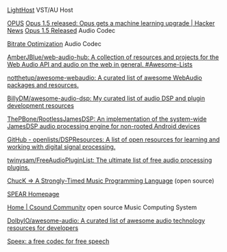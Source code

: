 
[LightHost](https://github.com/rolandoislas/LightHost)
VST/AU Host

[OPUS](https://opus-codec.org/)
[Opus 1.5 released: Opus gets a machine learning upgrade | Hacker News](https://news.ycombinator.com/item?id=39593256)
[Opus 1.5 Released](https://opus-codec.org/demo/opus-1.5/)
Audio Codec

[Bitrate Optimization](https://github.com/master-of-zen/BOPUS)
Audio Codec

[AmberJBlue/web-audio-hub: A collection of resources and projects for the Web Audio API and audio on the web in general. #Awesome-Lists](https://github.com/AmberJBlue/web-audio-hub)

[notthetup/awesome-webaudio: A curated list of awesome WebAudio packages and resources.](https://github.com/notthetup/awesome-webaudio)

[BillyDM/awesome-audio-dsp: My curated list of audio DSP and plugin development resources](https://github.com/BillyDM/awesome-audio-dsp)

[ThePBone/RootlessJamesDSP: An implementation of the system-wide JamesDSP audio processing engine for non-rooted Android devices](https://github.com/ThePBone/RootlessJamesDSP)

[GitHub - openlists/DSPResources: A list of open resources for learning and working with digital signal processing.](https://github.com/openlists/DSPResources)

[twinysam/FreeAudioPluginList: The ultimate list of free audio processing plugins.](https://github.com/twinysam/FreeAudioPluginList)

[ChucK => A Strongly-Timed Music Programming Language](https://chuck.cs.princeton.edu/)
(open source)

[SPEAR Homepage](https://www.klingbeil.com/spear/)

[Home | Csound Community](https://csound.com/)
open source
Music Computing System

[DolbyIO/awesome-audio: A curated list of awesome audio technology resources for developers](https://github.com/DolbyIO/awesome-audio)

[Speex: a free codec for free speech](https://speex.org)
